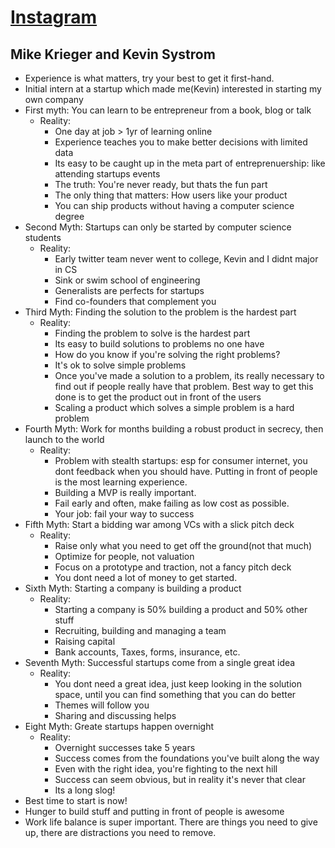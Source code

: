 [Instagram](http://ecorner.stanford.edu/authorMaterialInfo.html?mid=2735)
================
Mike Krieger and Kevin Systrom
---

- Experience is what matters, try your best to get it first-hand.
- Initial intern at a startup which made me(Kevin) interested in starting my own company
- First myth: You can learn to be entrepreneur from a book, blog or talk
  - Reality:
    - One day at job > 1yr of learning online
    - Experience teaches you to make better decisions with limited data
    - Its easy to be caught up in the meta part of entreprenuership: like attending startups events
    - The truth: You're never ready, but thats the fun part
    - The only thing that matters: How users like your product
    - You can ship products without having a computer science degree
- Second Myth: Startups can only be started by computer science students
  - Reality:
    - Early twitter team never went to college, Kevin and I didnt major in CS
    - Sink or swim school of engineering
    - Generalists are perfects for startups
    - Find co-founders that complement you
- Third Myth: Finding the solution to the problem is the hardest part
  - Reality:
    - Finding the problem to solve is the hardest part
    - Its easy to build solutions to problems no one have
    - How do you know if you're solving the right problems?
    - It's ok to solve simple problems
    - Once you've made a solution to a problem, its really necessary to find out if people really have that problem. Best way to get this done is to get the product out in front of the users
    - Scaling a product which solves a simple problem is a hard problem
- Fourth Myth: Work for months building a robust product in secrecy, then launch to the world
  - Reality:
    - Problem with stealth startups: esp for consumer internet, you dont feedback when you should have. Putting in front of people is the most learning experience.
    - Building a MVP is really important.
    - Fail early and often, make failing as low cost as possible.
    - Your job: fail your way to success
- Fifth Myth: Start a bidding war among VCs with a slick pitch deck
  - Reality:
    - Raise only what you need to get off the ground(not that much)
    - Optimize for people, not valuation
    - Focus on a prototype and traction, not a fancy pitch deck
    - You dont need a lot of money to get started.
- Sixth Myth: Starting a company is building a product
  - Reality:
    - Starting a company is 50% building a product and 50% other stuff
    - Recruiting, building and managing a team
    - Raising capital
    - Bank accounts, Taxes, forms, insurance, etc. 
- Seventh Myth: Successful startups come from a single great idea
  - Reality:
    - You dont need a great idea, just keep looking in the solution space, until you can find something that you can do better
    - Themes will follow you
    - Sharing and discussing helps
- Eight Myth: Greate startups happen overnight
  - Reality:
    - Overnight successes take 5 years
    - Success comes from the foundations you've built along the way
    - Even with the right idea, you're fighting to the next hill
    - Success can seem obvious, but in reality it's never that clear
    - Its a long slog!
- Best time to start is now!
- Hunger to build stuff and putting in front of people is awesome
- Work life balance is super important. There are things you need to give up, there are distractions you need to remove.
